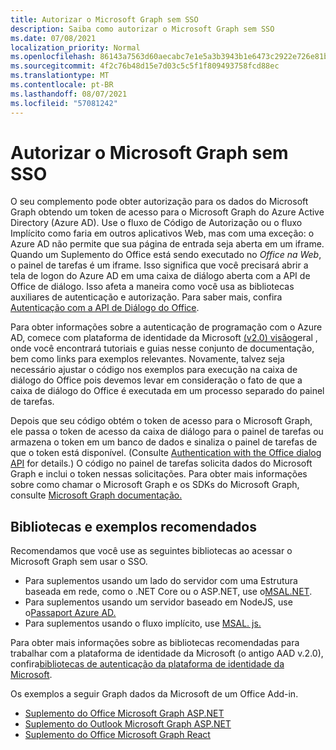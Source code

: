 ```yaml
---
title: Autorizar o Microsoft Graph sem SSO
description: Saiba como autorizar o Microsoft Graph sem SSO
ms.date: 07/08/2021
localization_priority: Normal
ms.openlocfilehash: 86143a7563d60aecabc7e1e5a3b3943b1e6473c2922e726e81bcf28221efa1b8
ms.sourcegitcommit: 4f2c76b48d15e7d03c5c5f1f809493758fcd88ec
ms.translationtype: MT
ms.contentlocale: pt-BR
ms.lasthandoff: 08/07/2021
ms.locfileid: "57081242"
---
```

# <a name="authorize-to-microsoft-graph-without-sso"></a>Autorizar o Microsoft Graph sem SSO

O seu complemento pode obter autorização para os dados do Microsoft Graph obtendo um token de acesso para o Microsoft Graph do Azure Active Directory (Azure AD). Use o fluxo de Código de Autorização ou o fluxo Implícito como faria em outros aplicativos Web, mas com uma exceção: o Azure AD não permite que sua página de entrada seja aberta em um iframe. Quando um Suplemento do Office está sendo executado no *Office na Web*, o painel de tarefas é um iframe. Isso significa que você precisará abrir a tela de logon do Azure AD em uma caixa de diálogo aberta com a API de Office de diálogo. Isso afeta a maneira como você usa as bibliotecas auxiliares de autenticação e autorização. Para saber mais, confira [Autenticação com a API de Diálogo do Office](auth-with-office-dialog-api.md).

Para obter informações sobre a autenticação de programação com o Azure AD, comece com plataforma de identidade da Microsoft [(v2.0) visão](/azure/active-directory/develop/v2-overview)geral , onde você encontrará tutoriais e guias nesse conjunto de documentação, bem como links para exemplos relevantes. Novamente, talvez seja necessário ajustar o código nos exemplos para execução na caixa de diálogo do Office pois devemos levar em consideração o fato de que a caixa de diálogo do Office é executada em um processo separado do painel de tarefas.

Depois que seu código obtém o token de acesso para o Microsoft Graph, ele passa o token de acesso da caixa de diálogo para o painel de tarefas ou armazena o token em um banco de dados e sinaliza o painel de tarefas de que o token está disponível. (Consulte [Authentication with the Office dialog API](auth-with-office-dialog-api.md) for details.) O código no painel de tarefas solicita dados do Microsoft Graph e inclui o token nessas solicitações. Para obter mais informações sobre como chamar o Microsoft Graph e os SDKs do Microsoft Graph, consulte [Microsoft Graph documentação.](/graph/)

## <a name="recommended-libraries-and-samples"></a>Bibliotecas e exemplos recomendados

Recomendamos que você use as seguintes bibliotecas ao acessar o Microsoft Graph sem usar o SSO.

- Para suplementos usando um lado do servidor com uma Estrutura baseada em rede, como o .NET Core ou o ASP.NET, use o[MSAL.NET](https://github.com/AzureAD/microsoft-authentication-library-for-dotnet/wiki#conceptual-documentation).
- Para suplementos usando um servidor baseado em NodeJS, use o[Passaport Azure AD.](https://github.com/AzureAD/passport-azure-ad)
- Para suplementos usando o fluxo implícito, use [MSAL. js.](https://github.com/AzureAD/microsoft-authentication-library-for-js/wiki)

Para obter mais informações sobre as bibliotecas recomendadas para trabalhar com a plataforma de identidade da Microsoft (o antigo AAD v.2.0), confira[bibliotecas de autenticação da plataforma de identidade da Microsoft](/azure/active-directory/develop/reference-v2-libraries).

Os exemplos a seguir Graph dados da Microsoft de um Office Add-in.

- [Suplemento do Office Microsoft Graph ASP.NET](https://github.com/OfficeDev/PnP-OfficeAddins/tree/master/Samples/auth/Office-Add-in-Microsoft-Graph-ASPNET)
- [Suplemento do Outlook Microsoft Graph ASP.NET](https://github.com/OfficeDev/PnP-OfficeAddins/tree/master/Samples/auth/Outlook-Add-in-Microsoft-Graph-ASPNET)
- [Suplemento do Office Microsoft Graph React](https://github.com/OfficeDev/PnP-OfficeAddins/tree/master/Samples/auth/Office-Add-in-Microsoft-Graph-React)

